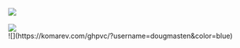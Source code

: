 <a href="https://github.com/dougmasten">
  <img src="https://github-readme-stats.vercel.app/api?username=dougmasten&show_icons=true&theme=github_dark" />
</a>
<br>
<br>
<a href="https://github.com/dougmasten">
  <img src="https://github-readme-stats.vercel.app/api/top-langs/?username=dougmasten&layout=compact&theme=github_dark" />
</a>
<br>
![](https://komarev.com/ghpvc/?username=dougmasten&color=blue)
